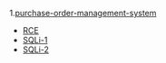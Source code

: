 1.[purchase-order-management-system](https://www.sourcecodester.com/php/14935/purchase-order-management-system-using-php-free-source-code.html)

- [RCE](https://github.com/k0xx11/bug_report/blob/main/vendors/oretnom23/purchase-order-management-system/RCE-1.md)
- [SQLi-1](https://github.com/k0xx11/bug_report/blob/main/vendors/oretnom23/purchase-order-management-system/SQLi-1.md)
- [SQLi-2](https://github.com/k0xx11/bug_report/blob/main/vendors/oretnom23/purchase-order-management-system/SQLi-2.md)



